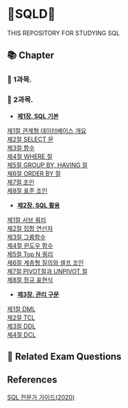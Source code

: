  # 🐰SQLD🥕
THIS REPOSITORY FOR STUDYING SQL

## 📚 Chapter
### 📔 1과목.  
### 📔 2과목.  
* **[제1장. SQL 기본](https://github.com/SSU-PaceMaker/SQLD/tree/master/Chapter/2-1)**  

[제1절 관계형 데이터베이스 개요](https://github.com/SSU-PaceMaker/SQLD/blob/master/Chapter/2-1/2-1-1.md)  
[제2절 SELECT 문](https://github.com/SSU-PaceMaker/SQLD/blob/master/Chapter/2-1/2-1-2.md)  
[제3절 함수](https://github.com/SSU-PaceMaker/SQLD/blob/master/Chapter/2-1/2-1-3.md)  
[제4절 WHERE 절](https://github.com/SSU-PaceMaker/SQLD/blob/master/Chapter/2-1/2-1-4.md)  
[제5절 GROUP BY, HAVING 절](https://github.com/SSU-PaceMaker/SQLD/blob/master/Chapter/2-1/2-1-5.md)  
[제6절 ORDER BY 절](https://github.com/SSU-PaceMaker/SQLD/blob/master/Chapter/2-1/2-1-6.md)  
[제7절 조인](https://github.com/SSU-PaceMaker/SQLD/blob/master/Chapter/2-1/2-1-7.md)  
[제8절 표준 조인](https://github.com/SSU-PaceMaker/SQLD/blob/master/Chapter/2-1/2-1-8.md)  

* **[제2장. SQL 활용](https://github.com/SSU-PaceMaker/SQLD/tree/master/Chapter/2-2)**  

[제1절 서브 쿼리](https://github.com/SSU-PaceMaker/SQLD/blob/master/Chapter/2-2/2-2-1.md)  
[제2절 집합 연산자](https://github.com/SSU-PaceMaker/SQLD/blob/master/Chapter/2-2/2-2-2.md)  
[제3절 그룹함수](https://github.com/SSU-PaceMaker/SQLD/blob/master/Chapter/2-2/2-2-3.md)  
[제4절 윈도우 함수](https://github.com/SSU-PaceMaker/SQLD/blob/master/Chapter/2-2/2-2-4.md)  
[제5절 Top N 쿼리](https://github.com/SSU-PaceMaker/SQLD/blob/master/Chapter/2-2/2-2-5.md)  
[제6절 계층형 질의와 셀프 조인](https://github.com/SSU-PaceMaker/SQLD/blob/master/Chapter/2-2/2-2-6.md)  
[제7절 PIVOT절과 UNPIVOT 절](https://github.com/SSU-PaceMaker/SQLD/blob/master/Chapter/2-2/2-2-7.md)  
[제8절 정규 표현식](https://github.com/SSU-PaceMaker/SQLD/blob/master/Chapter/2-2/2-2-8.md)  

* **[제3장. 관리 구문](https://github.com/SSU-PaceMaker/SQLD/tree/master/Chapter/2-3)**  

[제1절 DML](https://github.com/SSU-PaceMaker/SQLD/blob/master/Chapter/2-3/2-3-1.md)  
[제2절 TCL](https://github.com/SSU-PaceMaker/SQLD/blob/master/Chapter/2-3/2-3-2.md)  
[제3절 DDL](https://github.com/SSU-PaceMaker/SQLD/blob/master/Chapter/2-3/2-3-3.md)  
[제4절 DCL](https://github.com/SSU-PaceMaker/SQLD/blob/master/Chapter/2-3/2-3-4.md)  

## 📑 Related Exam Questions

## References  
[SQL 전문가 가이드(2020)](https://www.kyobobook.co.kr/product/detailViewKor.laf?mallGb=KOR&ejkGb=KOR&barcode=9788988474860&orderClick=JAj)